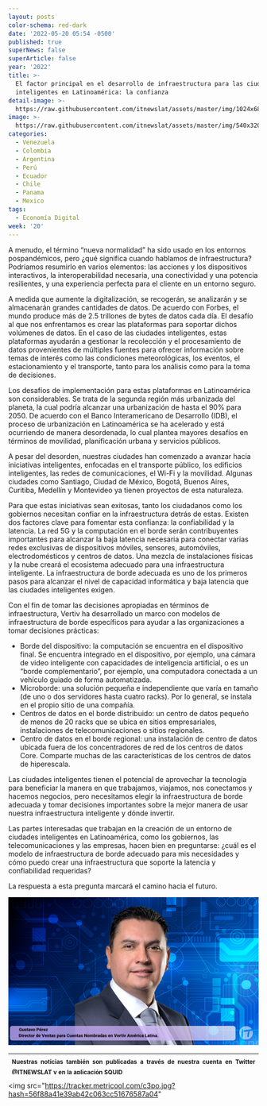 ```yaml
---
layout: posts
color-schema: red-dark
date: '2022-05-20 05:54 -0500'
published: true
superNews: false
superArticle: false
year: '2022'
title: >-
  El factor principal en el desarrollo de infraestructura para las ciudades
  inteligentes en Latinoamérica: la confianza
detail-image: >-
  https://raw.githubusercontent.com/itnewslat/assets/master/img/1024x680/Gustavo-Perez-g.jpg
image: >-
  https://raw.githubusercontent.com/itnewslat/assets/master/img/540x320/Gustavo-Perez-p.jpg
categories:
  - Venezuela
  - Colombia
  - Argentina
  - Perú
  - Ecuador
  - Chile
  - Panama
  - Mexico
tags:
  - Economía Digital
week: '20'
---
```

A menudo, el término “nueva normalidad” ha sido usado en los entornos pospandémicos, pero ¿qué significa cuando hablamos de infraestructura? Podríamos resumirlo en varios elementos: las acciones y los dispositivos interactivos, la interoperabilidad necesaria, una conectividad y una potencia resilientes, y una experiencia perfecta para el cliente en un entorno seguro.

A medida que aumente la digitalización, se recogerán, se analizarán y se almacenarán grandes cantidades de datos. De acuerdo con Forbes, el mundo produce más de 2.5 trillones de bytes de datos cada día. El desafío al que nos enfrentamos es crear las plataformas para soportar dichos volúmenes de datos. En el caso de las ciudades inteligentes, estas plataformas ayudarán a gestionar la recolección y el procesamiento de datos provenientes de múltiples fuentes para ofrecer información sobre temas de interés como las condiciones meteorológicas, los eventos, el estacionamiento y el transporte, tanto para los análisis como para la toma de decisiones.

Los desafíos de implementación para estas plataformas en Latinoamérica son considerables. Se trata de la segunda región más urbanizada del planeta, la cual podría alcanzar una urbanización de hasta el 90% para 2050. De acuerdo con el Banco Interamericano de Desarrollo (IDB), el proceso de urbanización en Latinoamérica se ha acelerado y está ocurriendo de manera desordenada, lo cual plantea mayores desafíos en términos de movilidad, planificación urbana y servicios públicos.

A pesar del desorden, nuestras ciudades han comenzado a avanzar hacia iniciativas inteligentes, enfocadas en el transporte público, los edificios inteligentes, las redes de comunicaciones, el Wi-Fi y la movilidad. Algunas ciudades como Santiago, Ciudad de México, Bogotá, Buenos Aires, Curitiba, Medellín y Montevideo ya tienen proyectos de esta naturaleza.

Para que estas iniciativas sean exitosas, tanto los ciudadanos como los gobiernos necesitan confiar en la infraestructura detrás de estas. Existen dos factores clave para fomentar esta confianza: la confiabilidad y la latencia. La red 5G y la computación en el borde serán contribuyentes importantes para alcanzar la baja latencia necesaria para conectar varias redes exclusivas de dispositivos móviles, sensores, automóviles, electrodomésticos y centros de datos. Una mezcla de instalaciones físicas y la nube creará el ecosistema adecuado para una infraestructura inteligente.
La infraestructura de borde adecuada es uno de los primeros pasos para alcanzar el nivel de capacidad informática y baja latencia que las ciudades inteligentes exigen.

Con el fin de tomar las decisiones apropiadas en términos de infraestructura, Vertiv ha desarrollado un marco con modelos de infraestructura de borde específicos para ayudar a las organizaciones a tomar decisiones prácticas:

- Borde del dispositivo: la computación se encuentra en el dispositivo final. Se encuentra integrado en el dispositivo, por ejemplo, una cámara de video inteligente con capacidades de inteligencia artificial, o es un “borde complementario”, por ejemplo, una computadora conectada a un vehículo guiado de forma automatizada.
- Microborde: una solución pequeña e independiente que varía en tamaño (de uno o dos servidores hasta cuatro racks). Por lo general, se instala en el propio sitio de una compañía.
- Centros de datos en el borde distribuido: un centro de datos pequeño de menos de 20 racks que se ubica en sitios empresariales, instalaciones de telecomunicaciones o sitios regionales.
- Centro de datos en el borde regional: una instalación de centro de datos ubicada fuera de los concentradores de red de los centros de datos Core. Comparte muchas de las características de los centros de datos de hiperescala.

Las ciudades inteligentes tienen el potencial de aprovechar la tecnología para beneficiar la manera en que trabajamos, viajamos, nos conectamos y hacemos negocios, pero necesitamos elegir la infraestructura de borde adecuada y tomar decisiones importantes sobre la mejor manera de usar nuestra infraestructura inteligente y dónde invertir.

Las partes interesadas que trabajan en la creación de un entorno de ciudades inteligentes en Latinoamérica, como los gobiernos, las telecomunicaciones y las empresas, hacen bien en preguntarse: ¿cuál es el modelo de infraestructura de borde adecuado para mis necesidades y cómo puedo crear una infraestructura que soporte la latencia y confiabilidad requeridas?

La respuesta a esta pregunta marcará el camino hacia el futuro.

![](https://raw.githubusercontent.com/itnewslat/assets/master/img/540x320/Gustavo-Perez-p.jpg)

<table style="height: 42px;" width="569">
<tbody>
<tr>
<td style="text-align: justify;"><sub><strong>Nuestras noticias también son publicadas a través de nuestra cuenta en Twitter <a href="https://twitter.com/itnewslat?lang=es">@ITNEWSLAT</a> y en la aplicación <a href="https://squidapp.co/en/">SQUID</a></strong></sub></td>
</tr>
</tbody>
</table>

<img src="https://tracker.metricool.com/c3po.jpg?hash=56f88a41e39ab42c063cc51676587a04"